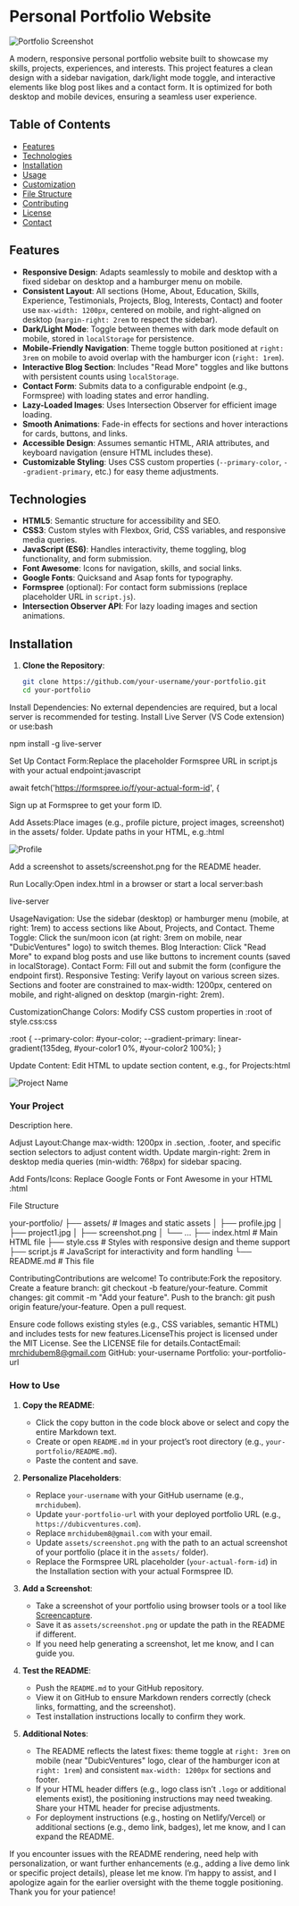 # Personal Portfolio Website

![Portfolio Screenshot](assets/screenshot.png)

A modern, responsive personal portfolio website built to showcase my skills, projects, experiences, and interests. This project features a clean design with a sidebar navigation, dark/light mode toggle, and interactive elements like blog post likes and a contact form. It is optimized for both desktop and mobile devices, ensuring a seamless user experience.

## Table of Contents
- [Features](#features)
- [Technologies](#technologies)
- [Installation](#installation)
- [Usage](#usage)
- [Customization](#customization)
- [File Structure](#file-structure)
- [Contributing](#contributing)
- [License](#license)
- [Contact](#contact)

## Features
- **Responsive Design**: Adapts seamlessly to mobile and desktop with a fixed sidebar on desktop and a hamburger menu on mobile.
- **Consistent Layout**: All sections (Home, About, Education, Skills, Experience, Testimonials, Projects, Blog, Interests, Contact) and footer use `max-width: 1200px`, centered on mobile, and right-aligned on desktop (`margin-right: 2rem` to respect the sidebar).
- **Dark/Light Mode**: Toggle between themes with dark mode default on mobile, stored in `localStorage` for persistence.
- **Mobile-Friendly Navigation**: Theme toggle button positioned at `right: 3rem` on mobile to avoid overlap with the hamburger icon (`right: 1rem`).
- **Interactive Blog Section**: Includes "Read More" toggles and like buttons with persistent counts using `localStorage`.
- **Contact Form**: Submits data to a configurable endpoint (e.g., Formspree) with loading states and error handling.
- **Lazy-Loaded Images**: Uses Intersection Observer for efficient image loading.
- **Smooth Animations**: Fade-in effects for sections and hover interactions for cards, buttons, and links.
- **Accessible Design**: Assumes semantic HTML, ARIA attributes, and keyboard navigation (ensure HTML includes these).
- **Customizable Styling**: Uses CSS custom properties (`--primary-color`, `--gradient-primary`, etc.) for easy theme adjustments.

## Technologies
- **HTML5**: Semantic structure for accessibility and SEO.
- **CSS3**: Custom styles with Flexbox, Grid, CSS variables, and responsive media queries.
- **JavaScript (ES6)**: Handles interactivity, theme toggling, blog functionality, and form submission.
- **Font Awesome**: Icons for navigation, skills, and social links.
- **Google Fonts**: Quicksand and Asap fonts for typography.
- **Formspree** (optional): For contact form submissions (replace placeholder URL in `script.js`).
- **Intersection Observer API**: For lazy loading images and section animations.

## Installation
1. **Clone the Repository**:
   ```bash
   git clone https://github.com/your-username/your-portfolio.git
   cd your-portfolio

Install Dependencies:
No external dependencies are required, but a local server is recommended for testing. Install Live Server (VS Code extension) or use:bash

npm install -g live-server

Set Up Contact Form:Replace the placeholder Formspree URL in script.js with your actual endpoint:javascript

await fetch('https://formspree.io/f/your-actual-form-id', {

Sign up at Formspree to get your form ID.

Add Assets:Place images (e.g., profile picture, project images, screenshot) in the assets/ folder.
Update paths in your HTML, e.g.:html

<img src="assets/profile.jpg" alt="Profile" class="profile-image">

Add a screenshot to assets/screenshot.png for the README header.

Run Locally:Open index.html in a browser or start a local server:bash

live-server

UsageNavigation: Use the sidebar (desktop) or hamburger menu (mobile, at right: 1rem) to access sections like About, Projects, and Contact.
Theme Toggle: Click the sun/moon icon (at right: 3rem on mobile, near "DubicVentures" logo) to switch themes.
Blog Interaction: Click "Read More" to expand blog posts and use like buttons to increment counts (saved in localStorage).
Contact Form: Fill out and submit the form (configure the endpoint first).
Responsive Testing: Verify layout on various screen sizes. Sections and footer are constrained to max-width: 1200px, centered on mobile, and right-aligned on desktop (margin-right: 2rem).

CustomizationChange Colors:
Modify CSS custom properties in :root of style.css:css

:root {
  --primary-color: #your-color;
  --gradient-primary: linear-gradient(135deg, #your-color1 0%, #your-color2 100%);
}

Update Content:
Edit HTML to update section content, e.g., for Projects:html

<div class="project-card">
  <img src="assets/your-project.jpg" alt="Project Name" class="project-image">
  <div class="project-content">
    <h3 class="project-title">Your Project</h3>
    <p class="project-description">Description here.</p>
  </div>
</div>

Adjust Layout:Change max-width: 1200px in .section, .footer, and specific section selectors to adjust content width.
Update margin-right: 2rem in desktop media queries (min-width: 768px) for sidebar spacing.

Add Fonts/Icons:
Replace Google Fonts or Font Awesome in your HTML <head>:html

<link href="https://fonts.googleapis.com/css2?family=Your-Font&display=swap" rel="stylesheet">
<script src="https://kit.fontawesome.com/your-kit-id.js" crossorigin="anonymous"></script>

File Structure

your-portfolio/
├── assets/                # Images and static assets
│   ├── profile.jpg
│   ├── project1.jpg
│   ├── screenshot.png
│   └── ...
├── index.html             # Main HTML file
├── style.css              # Styles with responsive design and theme support
├── script.js              # JavaScript for interactivity and form handling
└── README.md              # This file

ContributingContributions are welcome! To contribute:Fork the repository.
Create a feature branch: git checkout -b feature/your-feature.
Commit changes: git commit -m "Add your feature".
Push to the branch: git push origin feature/your-feature.
Open a pull request.

Ensure code follows existing styles (e.g., CSS variables, semantic HTML) and includes tests for new features.LicenseThis project is licensed under the MIT License. See the LICENSE file for details.ContactEmail: mrchidubem8@gmail.com
GitHub: your-username
Portfolio: your-portfolio-url



### How to Use
1. **Copy the README**:
   - Click the copy button in the code block above or select and copy the entire Markdown text.
   - Create or open `README.md` in your project’s root directory (e.g., `your-portfolio/README.md`).
   - Paste the content and save.

2. **Personalize Placeholders**:
   - Replace `your-username` with your GitHub username (e.g., `mrchidubem`).
   - Update `your-portfolio-url` with your deployed portfolio URL (e.g., `https://dubicventures.com`).
   - Replace `mrchidubem8@gmail.com` with your email.
   - Update `assets/screenshot.png` with the path to an actual screenshot of your portfolio (place it in the `assets/` folder).
   - Replace the Formspree URL placeholder (`your-actual-form-id`) in the Installation section with your actual Formspree ID.

3. **Add a Screenshot**:
   - Take a screenshot of your portfolio using browser tools or a tool like [Screencapture](https://www.screencapture.com/).
   - Save it as `assets/screenshot.png` or update the path in the README if different.
   - If you need help generating a screenshot, let me know, and I can guide you.

4. **Test the README**:
   - Push the `README.md` to your GitHub repository.
   - View it on GitHub to ensure Markdown renders correctly (check links, formatting, and the screenshot).
   - Test installation instructions locally to confirm they work.

5. **Additional Notes**:
   - The README reflects the latest fixes: theme toggle at `right: 3rem` on mobile (near "DubicVentures" logo, clear of the hamburger icon at `right: 1rem`) and consistent `max-width: 1200px` for sections and footer.
   - If your HTML header differs (e.g., logo class isn’t `.logo` or additional elements exist), the positioning instructions may need tweaking. Share your HTML header for precise adjustments.
   - For deployment instructions (e.g., hosting on Netlify/Vercel) or additional sections (e.g., demo link, badges), let me know, and I can expand the README.

If you encounter issues with the README rendering, need help with personalization, or want further enhancements (e.g., adding a live demo link or specific project details), please let me know. I’m happy to assist, and I apologize again for the earlier oversight with the theme toggle positioning. Thank you for your patience!